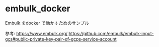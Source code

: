 # embulk_docker
Embulk をdocker で動かすためのサンプル

参考:
https://www.embulk.org/
https://github.com/embulk/embulk-input-gcs#public-private-key-pair-of-gcps-service-account